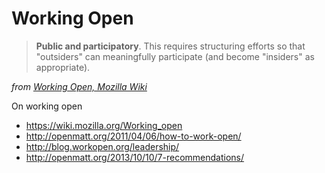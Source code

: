 # Working Open
> **Public and participatory**. This requires structuring efforts so that "outsiders" can meaningfully participate (and become "insiders" as appropriate).

*from [Working Open, Mozilla Wiki](https://wiki.mozilla.org/Working_open)*


On working open
* https://wiki.mozilla.org/Working_open
* http://openmatt.org/2011/04/06/how-to-work-open/
* http://blog.workopen.org/leadership/
* http://openmatt.org/2013/10/10/7-recommendations/